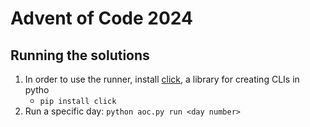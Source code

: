 # Advent of Code 2024

## Running the solutions
1. In order to use the runner, install [click](https://pypi.org/project/click/), a library for creating CLIs in pytho
    -  `pip install click`
1. Run a specific day: `python aoc.py run <day number>`
